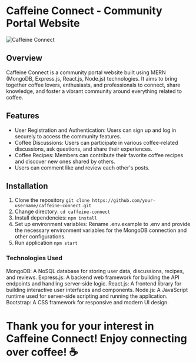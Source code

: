 # Caffeine Connect - Community Portal Website

![Caffeine Connect](ss.png)

## Overview

Caffeine Connect is a community portal website built using MERN (MongoDB, Express.js, React.js, Node.js) technologies. It aims to bring together coffee lovers, enthusiasts, and professionals to connect, share knowledge, and foster a vibrant community around everything related to coffee.

## Features

- User Registration and Authentication: Users can sign up and log in securely to access the community features.
- Coffee Discussions: Users can participate in various coffee-related discussions, ask questions, and share their experiences.
- Coffee Recipes: Members can contribute their favorite coffee recipes and discover new ones shared by others.
- Users can comment like and review each other's posts.

## Installation

1. Clone the repository
   ```git clone https://github.com/your-username/caffeine-connect.git```
2. Change directory:
   ```cd caffeine-connect```
3. Install dependencies:
   ```npm install```
4. Set up environment variables:
Rename .env.example to .env and provide the necessary environment variables for the MongoDB connection and other configurations.
5. Run application
```npm start```

### Technologies Used
MongoDB: A NoSQL database for storing user data, discussions, recipes, and reviews.
Express.js: A backend web framework for building the API endpoints and handling server-side logic.
React.js: A frontend library for building interactive user interfaces and components.
Node.js: A JavaScript runtime used for server-side scripting and running the application.
Bootstrap: A CSS framework for responsive and modern UI design.

# Thank you for your interest in Caffeine Connect! Enjoy connecting over coffee! ☕️

